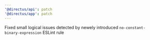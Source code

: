 ```yaml
---
'@directus/api': patch
'@directus/app': patch
---
```


Fixed small logical issues detected by newely introduced `no-constant-binary-expression` ESLint rule
